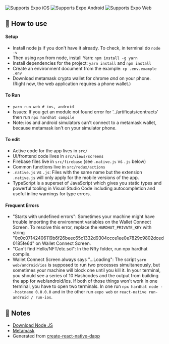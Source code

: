 <p>
  <!-- iOS -->
  <img alt="Supports Expo iOS" longdesc="Supports Expo iOS" src="https://img.shields.io/badge/iOS-4630EB.svg?style=flat-square&logo=APPLE&labelColor=999999&logoColor=fff" />
  <!-- Android -->
  <img alt="Supports Expo Android" longdesc="Supports Expo Android" src="https://img.shields.io/badge/Android-4630EB.svg?style=flat-square&logo=ANDROID&labelColor=A4C639&logoColor=fff" />
  <!-- Web -->
  <img alt="Supports Expo Web" longdesc="Supports Expo Web" src="https://img.shields.io/badge/web-4630EB.svg?style=flat-square&logo=GOOGLE-CHROME&labelColor=4285F4&logoColor=fff" />
</p>



## 🚀 How to use

#### Setup

- Install node js if you don't have it already. To check, in terminal do `node -v`
- Then using `npm` from node, install Yarn: `npm install -g yarn` 
- Install dependencies for the project: `yarn install` and `npm install`
- Create an environment document from the example: `cp .env.example .env`
- Download metamask crypto wallet for chrome *and* on your phone. (Right now, the web application requires a phone wallet.) 
 
#### To Run

- `yarn run web # ios, android` 
- Issues: If you get an module not found error for '../artificats/contracts' then run `npx hardhat compile` 
- Note: ios and android simulators can't connect to a metamask wallet, because metamask isn't on your simulator phone. 

#### To edit
- Active code for the app lives in `src/`
- UI/frontend code lives in `src/views/screens`
- Firebase files live in `src/firebase` (see `.native.js` vs `.js` below) 
- Common functions live in `src/redux/actions` 
- `.native.js` vs `.js`: Files with the same name but the extension `.native.js` will only apply for the mobile versions of the app. 
- TypeScript is a superset of JavaScript which gives you static types and powerful tooling in Visual Studio Code including autocompletion and useful inline warnings for type errors.

#### Frequent Errors 
- "Starts with undefined errors": Sometimes your machine might have trouble importing the environment variables on the Wallet Connect Screen. To resolve this error, replace the `HARDHAT_PRIVATE_KEY` with string "0x0c07142406119b6f26beec65c1332d9304ccce1ee0e7829c9802dced0185fe6d" on Wallet Connect Screen. 
- "Can't find Hello/NFT/etc.sol": In the Nfty folder, run npx hardhat compile. 
- Wallet Connect Screen always says "...Loading": The script `yarn web/android/ios` is supposed to run two processes simultaneously, but sometimes your machine will block one until you kill it. In your terminal, you should see a series of 10 Hashcodes and the output from building the app for web/android/ios. If both of those things won't work in one terminal, you have to open two terminals. In one run `npx hardhat node --hostname 0.0.0.0` and in the other run `expo web` or `react-native run-android / run-ios`.   

## 📝 Notes

- [Download Node JS](https://nodejs.org/en/download/)
- [Metamask](https://docs.expo.io/versions/latest/guides/typescript/)
- Generated from [create-react-native-dapp](https://github.com/cawfree/create-react-native-dapp)
